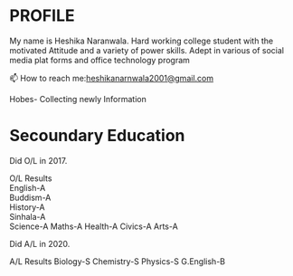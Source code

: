 
# PROFILE
My name is  Heshika Naranwala. Hard working college student with the motivated Attitude and a variety of power skills. Adept in various of social media plat forms and office technology program

📫 How to reach me:heshikanarnwala2001@gmail.com

 Hobes- Collecting newly Information
 
 # Secoundary Education
 
Did O/L in 2017.                                 

O/L Results                               
  English-A                                
  Buddism-A                                
  History-A                                
  Sinhala-A                                          
  Science-A
  Maths-A
  Health-A
  Civics-A
  Arts-A
  
Did A/L in 2020.

A/L Results
  Biology-S
  Chemistry-S 
  Physics-S
  G.English-B   
   


